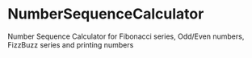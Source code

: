 # NumberSequenceCalculator
Number Sequence Calculator for Fibonacci series, Odd/Even numbers, FizzBuzz series and printing numbers

